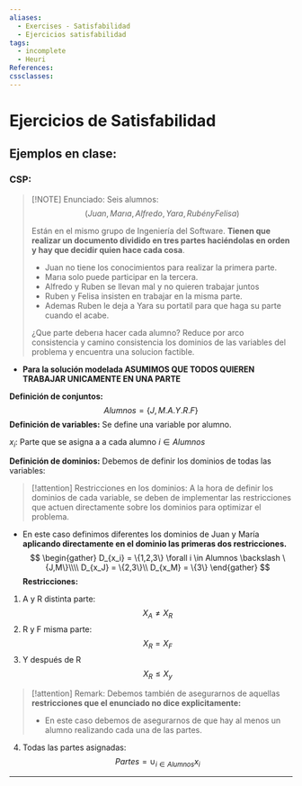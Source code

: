 ```yaml
---
aliases:
  - Exercises - Satisfabilidad
  - Ejercicios satisfabilidad
tags:
  - incomplete
  - Heuri
References: 
cssclasses:
---
```

# Ejercicios de Satisfabilidad
## Ejemplos en clase:
### CSP:

> [!NOTE] Enunciado:
> Seis alumnos:
> $$ (Juan, Marıa, Alfredo, Yara, Rubén y Felisa)$$ 
> 
> Están en el mismo grupo de Ingeniería del Software. **Tienen que realizar un documento dividido en tres partes haciéndolas en orden y hay que decidir quien hace cada cosa**. 
> 
> + Juan no tiene los conocimientos para realizar la primera parte.
> + Marıa solo puede participar en la tercera. 
> + Alfredo y Ruben se llevan mal y no quieren trabajar juntos
> + Ruben y Felisa insisten en trabajar en la misma parte. 
> + Ademas Ruben le deja a Yara su portatil para que haga su parte cuando el acabe. 
> 
> ¿Que parte deberıa hacer cada alumno? Reduce por arco consistencia y camino consistencia los dominios de las variables del problema y encuentra una solucion factible.
>

+ **Para la solución modelada ASUMIMOS QUE TODOS QUIEREN TRABAJAR UNICAMENTE EN UNA PARTE**

**Definición de conjuntos:**
$$ Alumnos = \{J,M.A.Y.R.F\}$$
**Definición de variables:** Se define una variable por alumno.

$x_i:$ Parte que se asigna a a cada alumno $i \in Alumnos$ 

**Definición de dominios:** Debemos de definir los dominios de todas las variables:

> [!attention] Restricciones en los dominios:
> A la hora de definir los dominios de cada variable, se deben de implementar las restricciones que actuen directamente sobre los dominios para optimizar el problema. 

+ En este caso definimos diferentes los dominios de Juan y María **aplicando directamente en el dominio las primeras dos restricciones.**
$$
\begin{gather}
D_{x_i} = \{1,2,3\} \forall i \in Alumnos \backslash \{J,M\}\\\\
D_{x_J} = \{2,3\}\\
D_{x_M} = \{3\}
\end{gather}
$$
**Restricciones:**
1. A y R distinta parte: 
   $$ X_A \neq X_R$$
2. R y F misma parte:
   $$
   X_R = X_F
   $$
3. Y después de R
   $$
   X_R \leq X_y
   $$

> [!attention] Remark: 
> Debemos también de asegurarnos de aquellas **restricciones que el enunciado no dice explicitamente:** 
> + En este caso debemos de asegurarnos de que hay al menos un alumno realizando cada una de las partes.

4. Todas las partes asignadas:
   $$ Partes = \cup_{i \in Alumnos} x_i$$
***